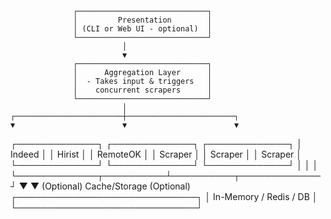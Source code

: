                   ┌─────────────────────────────┐
                  │         Presentation        │
                  │ (CLI or Web UI - optional)  │
                  └─────────────────────────────┘
                             │
                             ▼
                  ┌─────────────────────────────┐
                  │      Aggregation Layer      │
                  │  - Takes input & triggers   │
                  │    concurrent scrapers      │
                  └─────────────────────────────┘
                             │
    ┌────────────────────────┼────────────────────────┐
    ▼                        ▼                        ▼
┌─────────────┐         ┌─────────────┐          ┌─────────────┐
│  Indeed     │         │   Hirist    │          │  RemoteOK   │
│ Scraper     │         │ Scraper     │          │ Scraper     │
└─────────────┘         └─────────────┘          └─────────────┘
│                        │                        │
└─────────────┬──────────┴──────────┬─────────────┘
							▼                     ▼
		(Optional) Cache/Storage     (Optional)
┌─────────────────────────────┐
│   In-Memory / Redis / DB    │
└─────────────────────────────┘
